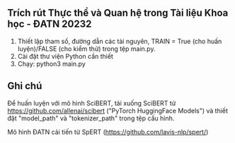 ## Trích rút Thực thể và Quan hệ trong Tài liệu Khoa học - ĐATN 20232
1. Thiết lập tham số, đường dẫn các tài nguyên, TRAIN = True (cho huấn luyện)/FALSE (cho kiểm thử) trong tệp main.py.
2. Cài đặt thư viện Python cần thiết
3. Chạy: python3 main.py

## Ghi chú
Để huấn luyện với mô hình SciBERT, tải xuống SciBERT từ https://github.com/allenai/scibert ("PyTorch HuggingFace Models") và thiết đặt "model_path" và "tokenizer_path" trong tệp cấu hình.

Mô hình ĐATN cải tiến từ SpERT (https://github.com/lavis-nlp/spert/)
